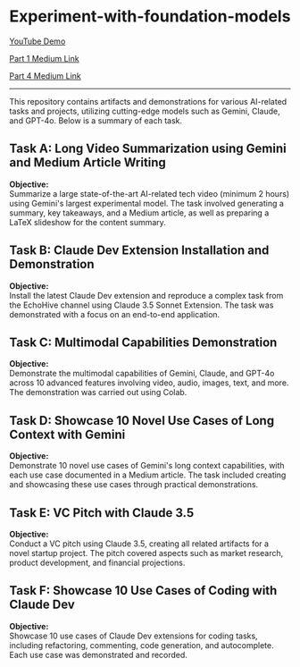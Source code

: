 # Experiment-with-foundation-models

[YouTube Demo](https://youtu.be/NEg6caMme64)

[Part 1 Medium Link](https://medium.com/@saipraneethk181200/riding-the-wave-a-tech-students-guide-to-the-ai-powered-future-f8af3d938e0b)

[Part 4 Medium Link](https://medium.com/@saipraneethk181200/geminis-long-reach-10-ways-ai-is-redefining-our-world-749bf5290283)

---

This repository contains artifacts and demonstrations for various AI-related tasks and projects, utilizing cutting-edge models such as Gemini, Claude, and GPT-4o. Below is a summary of each task.

## Task A: Long Video Summarization using Gemini and Medium Article Writing

**Objective:**  
Summarize a large state-of-the-art AI-related tech video (minimum 2 hours) using Gemini's largest experimental model. The task involved generating a summary, key takeaways, and a Medium article, as well as preparing a LaTeX slideshow for the content summary.



## Task B: Claude Dev Extension Installation and Demonstration

**Objective:**  
Install the latest Claude Dev extension and reproduce a complex task from the EchoHive channel using Claude 3.5 Sonnet Extension. The task was demonstrated with a focus on an end-to-end application.



## Task C: Multimodal Capabilities Demonstration

**Objective:**  
Demonstrate the multimodal capabilities of Gemini, Claude, and GPT-4o across 10 advanced features involving video, audio, images, text, and more. The demonstration was carried out using Colab.



## Task D: Showcase 10 Novel Use Cases of Long Context with Gemini

**Objective:**  
Demonstrate 10 novel use cases of Gemini's long context capabilities, with each use case documented in a Medium article. The task included creating and showcasing these use cases through practical demonstrations.



## Task E: VC Pitch with Claude 3.5

**Objective:**  
Conduct a VC pitch using Claude 3.5, creating all related artifacts for a novel startup project. The pitch covered aspects such as market research, product development, and financial projections.



## Task F: Showcase 10 Use Cases of Coding with Claude Dev

**Objective:**  
Showcase 10 use cases of Claude Dev extensions for coding tasks, including refactoring, commenting, code generation, and autocomplete. Each use case was demonstrated and recorded.





